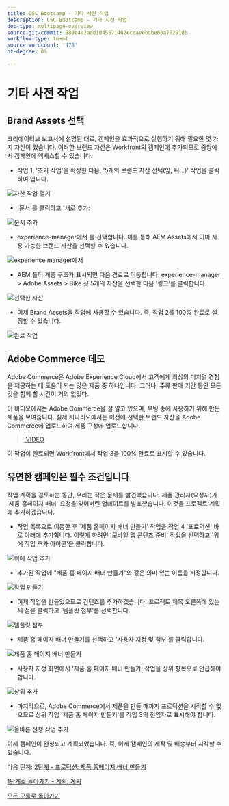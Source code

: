 ```yaml
---
title: CSC Bootcamp - 기타 사전 작업
description: CSC Bootcamp - 기타 사전 작업
doc-type: multipage-overview
source-git-commit: 989e4e2add1d45571462eccaeebcbe66a77291db
workflow-type: tm+mt
source-wordcount: '478'
ht-degree: 0%

---
```


# 기타 사전 작업

## Brand Assets 선택

크리에이티브 보고서에 설명된 대로, 캠페인을 효과적으로 실행하기 위해 필요한 몇 가지 자산이 있습니다. 이러한 브랜드 자산은 Workfront의 캠페인에 추가되므로 중앙에서 캠페인에 액세스할 수 있습니다.

- 작업 1, &#39;초기 작업&#39;을 확장한 다음, &#39;5개의 브랜드 자산 선택(앞, 뒤,..)&#39; 작업을 클릭하여 엽니다.

![자산 작업 열기](./images/wf-open-assets-task.png)

- &#39;문서&#39;를 클릭하고 &#39;새로 추가:

![문서 추가](./images/wf-add-new-doc.png)

- experience-manager에서 를 선택합니다. 이를 통해 AEM Assets에서 이미 사용 가능한 브랜드 자산을 선택할 수 있습니다.

![experience manager에서](./images/wf-from-aem.png)

- AEM 폴더 계층 구조가 표시되면 다음 경로로 이동합니다. experience-manager > Adobe Assets > Bike 샷 5개의 자산을 선택한 다음 &#39;링크&#39;를 클릭합니다.

![선택한 자산](./images/selected-assets.png)

- 이제 Brand Assets을 작업에 사용할 수 있습니다. 즉, 작업 2를 100% 완료로 설정할 수 있습니다.

![완료 작업](./images/wf-task-2-complete.png)


## Adobe Commerce 데모

Adobe Commerce은 Adobe Experience Cloud에서 고객에게 최상의 디지털 경험을 제공하는 데 도움이 되는 많은 제품 중 하나입니다. 그러나, 주류 판매 기간 동안 모든 것을 함께 할 시간이 거의 없었다.

이 비디오에서는 Adobe Commerce을 잘 알고 있으며, 부팅 중에 사용하기 위해 만든 제품을 보여줍니다. 실제 시나리오에서는 이전에 선택한 브랜드 자산을 Adobe Commerce에 업로드하여 제품 구성에 업로드합니다.

>[!VIDEO](https://video.tv.adobe.com/v/3418945?quality=12&learn=on)

이 작업이 완료되면 Workfront에서 작업 3을 100% 완료로 표시할 수 있습니다.

## 유연한 캠페인은 필수 조건입니다

작업 계획을 검토하는 동안, 우리는 작은 문제를 발견했습니다. 제품 관리자(요청자)가 &#39;제품 홈페이지 배너&#39; 요청을 잊어버린 업데이트를 발표했습니다.  이것을 프로젝트 계획에 추가하겠습니다.

- 작업 목록으로 이동한 후 &#39;제품 홈페이지 배너 만들기&#39; 작업을 작업 4 &#39;프로덕션&#39; 바로 아래에 추가합니다. 이렇게 하려면 &#39;모바일 앱 콘텐츠 준비&#39; 작업을 선택하고 &#39;위에 작업 추가 아이콘&#39;을 클릭합니다.

![위에 작업 추가](./images/wf-add-task-above.png)

- 추가된 작업에 &quot;제품 홈 페이지 배너 만들기&quot;와 같은 의미 있는 이름을 지정합니다.

![작업 만들기](./images/wf-create-banner.png)

- 이제 작업을 만들었으므로 컨텐츠를 추가하겠습니다. 프로젝트 제목 오른쪽에 있는 세 점을 클릭하고 &#39;템플릿 첨부&#39;를 선택합니다.

![템플릿 첨부](./images/wf-attach-template.png)

- 제품 홈 페이지 배너 만들기를 선택하고 &#39;사용자 지정 및 첨부&#39;를 클릭합니다.

![제품 홈 페이지 배너 만들기](./images/wf-homepage-banner.png)

- 사용자 지정 화면에서 &#39;제품 홈 페이지 배너 만들기&#39; 작업을 상위 항목으로 언급해야 합니다.

![상위 추가](./images/wf-create-banner-parent.png)

- 마지막으로, Adobe Commerce에서 제품을 만들 때까지 프로덕션을 시작할 수 없으므로 상위 작업 &#39;제품 홈 페이지 만들기&#39;를 작업 3의 전임자로 표시해야 합니다.

![올바른 선행 작업 추가](./images/wf-predecessor.png)

이제 캠페인이 완성되고 계획되었습니다. 즉, 이제 캠페인의 제작 및 배송부터 시작할 수 있습니다.


다음 단계: [2단계 - 프로덕션: 제품 홈페이지 배너 만들기](../production/banner.md)

[1단계로 돌아가기 - 계획: 계획](./planning.md)

[모든 모듈로 돌아가기](../../overview.md)
